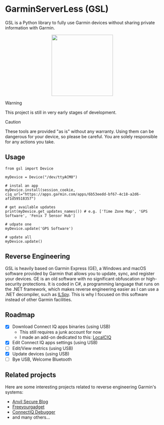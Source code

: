 # GarminServerLess (GSL)

GSL is a Python library to fully use Garmin devices without sharing private information with Garmin.

<p align="center">
	<img src="https://github.com/abadiet/GarminServerLess/blob/main/resources/logo.png" width="200">
</p>

> [!WARNING]
> This project is still in very early stages of development.

> [!CAUTION]
> These tools are provided "as is" without any warranty. Using them can be dangerous for your device, so please be careful. You are solely responsible for any actions you take.


## Usage

```
from gsl import Device

myDevice = Device("/dev/ttyACM0")

# instal an app
myDevice.install(session_cookie, ciq_url="https://apps.garmin.com/apps/6b53eedd-bf67-4c18-a2d6-af1d59518357")

# get available updates
print(myDevice.get_updates_names()) # e.g. ['Time Zone Map', 'GPS Software', 'Fenix 7 Sensor Hub']

# udpate one
myDevice.update('GPS Software')

# update all
myDevice.update()
```

## Reverse Engineering

GSL is heavily based on Garmin Express (GE), a Windows and macOS software provided by Garmin that allows you to update, sync, and register your devices.
GE is an old software with no significant obfuscation or high-security protections. It is coded in C#, a programming language that runs on the .NET framework, which makes reverse engineering easier as I can use a .NET decompiler, such as [ILSpy](https://github.com/icsharpcode/ILSpy). This is why I focused on this software instead of other Garmin facilities.


## Roadmap

- [x] Download Connect IQ apps binaries (using USB)
    - This still requires a junk account for now
    - I made an add-on dedicated to this: [LocalCIQ](https://addons.mozilla.org/en-US/firefox/addon/localciq/)
- [x] Edit Connect IQ apps settings (using USB)
- [ ] Edit/View metrics (using USB)
- [x] Update devices (using USB)
- [ ] Bye USB, Welcome Bluetooth

## Related projects

Here are some interesting projects related to reverse engineering Garmin's systems:

- [Anvil Secure Blog](https://www.anvilsecure.com/blog/compromising-garmins-sport-watches-a-deep-dive-into-garminos-and-its-monkeyc-virtual-machine.html)
- [Freeyourgadget](https://codeberg.org/Freeyourgadget/Gadgetbridge/issues/959)
- [ConnectIQ Debugger](https://github.com/pzl/ciqdb)
- and many others...
